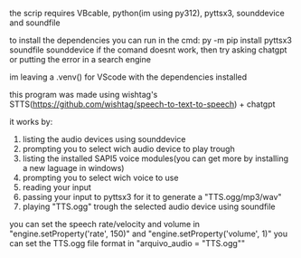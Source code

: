 the scrip requires VBcable, python(im using py312), pyttsx3, sounddevice and soundfile

to install the dependencies you can run in the cmd: py -m pip install pyttsx3 soundfile sounddevice
if the comand doesnt work, then try asking chatgpt or putting the error in a search engine

im leaving a .venv() for VScode with the dependencies installed

this program was made using wishtag's STTS(https://github.com/wishtag/speech-to-text-to-speech) + chatgpt

it works by:
1. listing the audio devices using sounddevice
2. prompting you to select wich audio device to play trough
3. listing the installed SAPI5 voice modules(you can get more by installing a new laguage in windows)
4. prompting you to select wich voice to use
5. reading your input
6. passing your input to pyttsx3 for it to generate a "TTS.ogg/mp3/wav"
7. playing "TTS.ogg" trough the selected audio device using soundfile

you can set the speech rate/velocity and volume in "engine.setProperty('rate', 150)" and "engine.setProperty('volume', 1)"
you can set the TTS.ogg file format in "arquivo_audio = "TTS.ogg""
